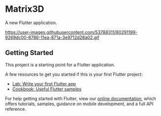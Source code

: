 # Matrix3D

A new Flutter application.

https://user-images.githubusercontent.com/53788311/80291199-9269dc00-8786-11ea-871a-3e9712d28a02.gif

## Getting Started

This project is a starting point for a Flutter application.

A few resources to get you started if this is your first Flutter project:

- [Lab: Write your first Flutter app](https://flutter.dev/docs/get-started/codelab)
- [Cookbook: Useful Flutter samples](https://flutter.dev/docs/cookbook)

For help getting started with Flutter, view our
[online documentation](https://flutter.dev/docs), which offers tutorials,
samples, guidance on mobile development, and a full API reference.

